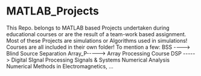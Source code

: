 # MATLAB_Projects
This Repo. belongs to MATLAB based Projects undertaken during educational courses or are the result of a team-work based assignment.
Most of these Projects are simulations or Algorithms used in simulations!
Courses are all included in their own folder! To mention a few:
BSS    ---->  Blind Source Separation
Array_P-----> Array Processing Course
DSP    -----> Digital SIgnal Processing
Signals & Systems
Numerical Analysis
Numerical Methods in Electromagnetics, ...

